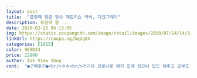 ```yaml
---
layout: post 
title:  "프랑떼 항균 방수 매트리스 커버, 다크그레이" 
description: 프랑떼 항 ..
date: 2020-02-25 06:13:05 
img: https://static.coupangcdn.com/image/retail/images/2019/07/24/14/3/20c271ce-f249-4025-b8ea-9cb0bf9543ab.jpg 
linkUrl: https://coupa.ng/bqUq6X 
categories: [1015] 
color: 9E9D24 
price: 22900 
author: Ask View Shop 
cont:  "●구매후기●<br/>ㅎㅎ<br/>거기다 코로나로 애가 집에 있으니 밥도 해주고 공부도 봐주고 세탁까지 자주하는게 쉽지가 않고 넘 힘들어요.<br/><br/>그래서 물을 부어봤어요.<br/><br/>그래서 바로 하나더 샀어요.<br/> 아침에 세탁해도 저녁되면 다시 사용할수 있게  금방 건조 되지만 귀찮을때를 대비해서 하나 더 샀구  첫애것도 슈퍼싱글로 2개 샀어요.<br/><br/>그래서 생각한게 방수가 침대 전체에 다 되게 해야겠다 싶어서  샀어요.<br/><br/>그런두이말에 맞는거 같네요<br/>그렇다고 이거만 깔고 자기에도 애매한? 재질<br/>그렇다고해요<br/>그리고 문제는 방수입니다.<br/><br/>그리고 세탁기로 세탁이 되는게 장점이에요<br/>그리고 안감은 방수가 완전 잘됩니다.<br/><br/>눈도 가렵지 않다고 하니 원인이 진드기였나 봅니다<br/>또하나는 이거 퀸사이즈 맞아?넘작은것같데?<br/>막내둥이 때문에 꼭 필요해서 샀네요.<br/><br/>막내둥이가  요즘 자다가 땀도 많이 흘리고  거기다 분유 먹다 흘리기도하고  침흘리고 이럴때마도 계속 커버를  세탁은하는데 문제는  매트리스가 넘 걱정 되더라구용.<br/><br/>매트리스 방수커버 하나 다른것 샀다가  비닐같은 느낌이라 피부에 좋지않을것 같아서 상품평 보고 요아이로 다시 샀습니다.<br/><br/>매트리스커버 바꾸고 하루아침에 콧물이 줄고<br/>머 병원도 가보고 했지만 별로 소용없었고<br/>먼지가 안나는것에 일단 만족스러움<br/>먼지가 없고 진드기가 매트리스로 부터 올라오지 못해서<br/>물을 그냥 부었더니 물이 또르르 굴러다녔어요.<br/><br/>사이즈가 딱 맞고 방수가 잘됩니다!<br/>수차례 세탁해봤지만.<br/>.<br/> 방수기능은 여전히 잘 됬습니다.<br/><br/>안감과 겉감에 모두 부어 봤네요.<br/> 신기해서 동영상도 촬영했어요.<br/><br/>알아보고 구입했습니다<br/>어짜피 위에 면패드 깔고 자는거라 상관없지만<br/>여름철 땀 많이 날때도  매트리스 보호 하기  최고입니다.<br/><br/>요즘 매트리스커버는 방수가 되는게 기본이다싶이 하더라구요~<br/>요즘에도 아침에 재채기 자주하고 코물이 줄줄 ㅜㅜ<br/>우리아이기 비염이 심해서 진드기 차단되는 매트리스커버를<br/>우리집 매트리스 높이가 34센티정도 되는데 잘 커버되구요<br/>우선 겉감은 내 피부에 닿는곳이라 비닐로는 되어 있지 않아요.<br/> 그래서  물부어서 흡수가 됩니다.<br/>그건 당연한거죠.<br/> 그래서 여름에는  패드 깔지않고 이것만 깔고도 누워  있어도 끈적임 없이 잘 잘수 있을것 같아요.<br/><br/>이게 방수죠.<br/><br/>이제 좀 컷다고 남자 냄새에 땀냄새가 걱정되더라구요.<br/><br/>이제품의 특징은 원단 재질이 먼지가 안달라 붙는다는 겁니다 아마도 진득가 먼지나 각질을 먹고산다는데<br/>일단 세탁을해서 널었더니 탈수가 덜된 부분에 물이 고여서 흐르는걸 보면 방수가 확실했습니다<br/>일부러 한쪽에다가 물을 뿌리고 5분정도 지나도 물이 전혀 안샘!<br/>자꾸 애가 많이 울어야 눈을 뜨네요.<br/>완전 피곤해요.<br/><br/>재질은 면같은데 먼지가 붙지 않는게 맘에들고<br/>저는 얼마전부터 사용해오던 매트리스커버인데 옆사람이 워낙 깔끔한지라 거의 매주에 세탁을 해서 하나더 구입했습니다<br/>적은 비용으로 간단하게 해결한거 같아서 기분이 좋습니다<br/>전체적으로 바느질이 촘촘하고 짱짱하게 잡아주는 밴드처리가 있어서 위애서 애들이 방방 뛰어도 벗겨지거나 움직이지 안게 꽉 잡아줍니다<br/>제품은 포장이 고급되게 튼튼포장되어 도착했구요<br/>집만지 진드기 차단이 답이 였던거 같습니다<br/>첨에는 어찌 방수될까?<br/>첫째 키울때는 잠귀도 밝고 애가 쫌만 뒤척여도 금방금방 벌떡 일어나   기저귀 갈고 닦아주고 했는데 요즘은<br/>최고~~~<br/>추천합니다~~^^<br/>큰애들한테도 꼭 필요 합니다.<br/><br/>헐... <br/>혼자서도 잘 씌울수 있게 신축성이 좋아서  잘 늘어나서 신기했어요.<br/> 거기다 세탁기에 바로 세탁하고 탈탈 털어서 건조대에 널어두니 금방 마르고 먼지도 많이 달라붙지도 않으니 편리합니다.<br/><br/>" 
---
```

